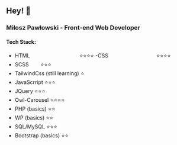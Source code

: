 ## Hey! 👋

### Miłosz Pawłowski - Front-end Web Developer

#### Tech Stack:
- HTML &nbsp;&nbsp;&nbsp;&nbsp;&nbsp;&nbsp;&nbsp;&nbsp;&nbsp;&nbsp;&nbsp;&nbsp;&nbsp;&nbsp;&nbsp;&nbsp;&nbsp;&nbsp;&nbsp;&nbsp;&nbsp;&nbsp;&nbsp;&nbsp;&nbsp;&nbsp;&nbsp;&nbsp;&nbsp;&nbsp;&nbsp;&nbsp;&nbsp;⭐⭐⭐⭐
-CSS &nbsp;&nbsp;&nbsp;&nbsp;&nbsp;&nbsp;&nbsp;&nbsp;&nbsp;&nbsp;&nbsp;&nbsp;&nbsp;&nbsp;&nbsp;&nbsp;&nbsp;&nbsp;&nbsp;&nbsp;&nbsp;&nbsp;&nbsp;&nbsp;&nbsp;&nbsp;&nbsp;&nbsp;&nbsp;&nbsp;&nbsp; ⭐⭐⭐⭐
- SCSS&nbsp;&nbsp;&nbsp;&nbsp;&nbsp;&nbsp;&nbsp; ⭐⭐⭐
- TailwindCss (still learning) ⭐
- JavaScrript                  ⭐⭐⭐
- JQuery                       ⭐⭐⭐
- Owl-Carousel                 ⭐⭐⭐⭐
- PHP (basics)                 ⭐⭐
- WP (basics)                  ⭐⭐
- SQL/MySQL                    ⭐⭐⭐
- Bootstrap (basics)           ⭐⭐
